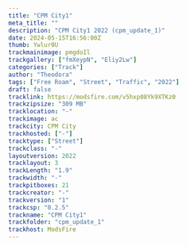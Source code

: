 ```yaml
---
title: "CPM City1"
meta_title: ""
description: "CPM City1 2022 (cpm_update_1)"
date: 2024-05-15T16:56:00Z
thumb: Ywlur0U
trackmainimage: pmgdoIl
trackgallery: ["fmXeypN", "Eliy2Lw"] 
categories: ["Track"]
author: "Theodora"
tags: ["Free Roam", "Street", "Traffic", "2022"]
draft: false
tracklink: https://modsfire.com/v5hxp08Yk9XTKz0
trackzipsize: "309 MB"
tracklocation: "-"
trackimage: ac
trackcity: CPM City
trackhosted: ["-"]
tracktype: ["Street"]
trackclass: "-" 
layoutversion: 2022
tracklayout: 3
trackLength: "1.9"
trackwidth: "-"
trackpitboxes: 21
trackcreator: "-"
trackversion: "1"
trackcsp: "0.2.5"
trackname: "CPM City1"
trackfolder: "cpm_update_1"
trackhost: ModsFire
---
```

